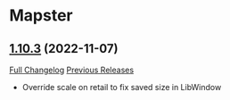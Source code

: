 # Mapster

## [1.10.3](https://github.com/Nevcairiel/Mapster/tree/1.10.3) (2022-11-07)
[Full Changelog](https://github.com/Nevcairiel/Mapster/compare/1.10.2...1.10.3) [Previous Releases](https://github.com/Nevcairiel/Mapster/releases)

- Override scale on retail to fix saved size in LibWindow  
